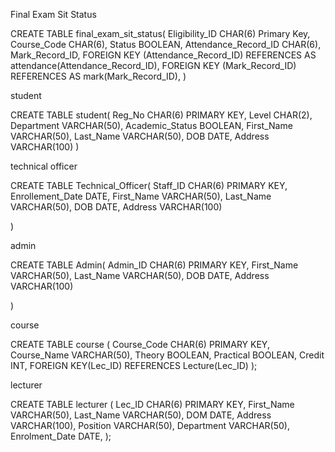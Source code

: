 Final Exam Sit Status

CREATE TABLE final_exam_sit_status(
    Eligibility_ID CHAR(6) Primary Key,
    Course_Code CHAR(6),
    Status BOOLEAN,
    Attendance_Record_ID CHAR(6),
    Mark_Record_ID,
    FOREIGN KEY (Attendance_Record_ID) REFERENCES AS attendance(Attendance_Record_ID),
    FOREIGN KEY (Mark_Record_ID) REFERENCES AS mark(Mark_Record_ID),
)

student

CREATE TABLE student(
    Reg_No CHAR(6) PRIMARY KEY,
    Level CHAR(2), 
    Department VARCHAR(50),
    Academic_Status BOOLEAN,
    First_Name VARCHAR(50),
    Last_Name VARCHAR(50),
    DOB DATE,
    Address VARCHAR(100)
)

technical officer

CREATE TABLE Technical_Officer(
	Staff_ID CHAR(6) PRIMARY KEY,
	Enrollement_Date DATE,
	First_Name VARCHAR(50),
	Last_Name VARCHAR(50),
	DOB DATE,
	Address VARCHAR(100)

)

admin

CREATE TABLE Admin(
	Admin_ID CHAR(6) PRIMARY KEY,
	First_Name VARCHAR(50),
	Last_Name VARCHAR(50),
	DOB DATE,
	Address VARCHAR(100)

)

course

CREATE TABLE course
(
	Course_Code CHAR(6) PRIMARY KEY,
	Course_Name VARCHAR(50),
	Theory BOOLEAN,
	Practical BOOLEAN,
	Credit INT,
	FOREIGN KEY(Lec_ID) REFERENCES Lecture(Lec_ID)
);


lecturer

CREATE TABLE lecturer
(
	Lec_ID CHAR(6) PRIMARY KEY,
	First_Name VARCHAR(50),
	Last_Name VARCHAR(50),
	DOM DATE,
	Address VARCHAR(100),
	Position VARCHAR(50),
	Department VARCHAR(50),
	Enrolment_Date DATE,
);

